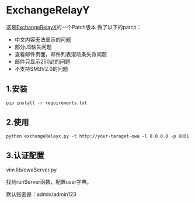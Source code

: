 # ExchangeRelayY

这是[ExchangeRelayX](https://github.com/quickbreach/ExchangeRelayX)的一个Patch版本
做了以下的patch：
 - 中文内容无法显示的问题
 - 部分JS缺失问题
 - 查看邮件页面，邮件列表滚动条失效问题
 - 邮件只显示250封的问题
 - 不支持SMBV2.0的问题


## 1.安装
```
pip install -r requirements.txt
```



## 2.使用

```
python exchangeRelayx.py -t http://your-taraget-owa -l 0.0.0.0 -p 8001
```



## 3.认证配置

vim lib/owaServer.py

找到runServer函数，配置user字典。

默认账密是：admin/admin123